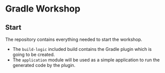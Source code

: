 # Gradle Workshop

## Start

The repository contains everything needed to start the workshop.

- The `build-logic` included build contains the Gradle plugin which is going to be created.
- The `application` module will be used as a simple application to run the generated code by the
  plugin.

